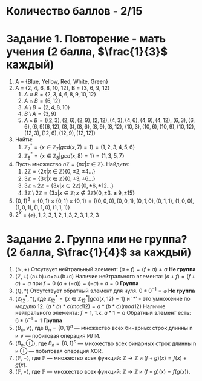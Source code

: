 # Количество баллов - 2/15
# Задание 1. Повторение - мать учения (2 балла, $\frac{1}{3}$ каждый)
1. A = {Blue, Yellow, Red, White, Green}
2. A = {2, 4, 6, 8, 10, 12}, B = {3, 6, 9, 12}
	1. $A \cup B = \{2,3,4,6,8,9,10,12\}$ 
	2. $A \cap B = \{6,12\}$ 
	3. $A \setminus B = \{2,4,8,10\}$
	4. $B \setminus A = \{3,9\}$
	5. $A \times B = \{(2,3), (2,6), (2,9), (2,12), (4,3), (4,6), (4,9), (4,12),$
	   $(6,3), (6,6), (6,9) (6,12),(8,3), (8,6), (8,9), (8,12),$ 
	   $(10,3), (10,6), (10,9), (10,12), (12,3), (12,6), (12,9), (12,12)\}$
3. Найти:
	1. $\mathbb{Z}^{*}_7 = \{x\in \mathbb{Z}_7|gcd(x,7)=1\} = \{1,2,3,4,5,6\}$
	2. $\mathbb{Z}^{*}_8 = \{x\in \mathbb{Z}_8|gcd(x,8)=1\}=\{1, 3, 5, 7\}$
4.  Пусть множество $n\mathbb{Z} = \{nx | x \in \mathbb{Z}\}$. Найдите:
	1. $2\mathbb{Z} = \{2x | x \in \mathbb{Z}\} \{0, \pm 2, \pm 4 ...\}$ 
	2. $3\mathbb{Z} = \{3x | x \in \mathbb{Z}\} \{0, \pm 3, \pm 6 ...\}$
	3. $3\mathbb{Z}\cap 2\mathbb{Z} = \{3x | x \in 2\mathbb{Z}\} \{0, \pm 6, \pm 12 ...\}$
	4. $3\mathbb{Z}\setminus 2\mathbb{Z} = \{3x|x \in \mathbb{Z}; x \notin 2\mathbb{Z}\}\{0, \pm 3. \pm 9, \pm 15\}$
5. $\{0,1\}^{3} = \{0,1\}\times\{0,1\}\times\{0,1\} = \{(0,0,0),(0,0,1),(0,1,0),(0,1,1),$
   $(1,0,0),(1,0,1),(1,1,0),(1,1,1)\}$
6. $2^{X}$ = $\{\varnothing\}, {1},{2},{3},{1,2},{1,3},{2,3},{1,2,3}$

# Задание 2. Группа или не группа? (2 балла, $\frac{1}{4}$ за каждый)
1. $\langle \mathbb{N}, + \rangle$ 
   Отсутвует нейтральный элемент: $(a+f)=(f+a)\ne a$
   **Не группа**
2. $\langle \mathbb{Z}, + \rangle$ 
   (a+b)+c=a+(b+c) 
   Наличие нейтрального элемента: $(a+f)=(f+a)=a$ при $f=0$ 
   $(a+(-a)) = (-a)+a = 0$
   **Группа**
3. $\langle \mathbb{Q}, * \rangle$ 
   Отсутствует обратный элемент для нуля. $0*0^{-1}=\varnothing$
   **Не группа**
4. $\langle \mathbb{Z}^{*}_{12}, * \rangle$, где  $\mathbb{Z}^{*}_{12} = \{x \in \mathbb{Z}^{*}_{12} | gcd(x,12) = 1\}$ и '\*' - это умножение по модулю 12. 
   $(a*b)*c (mod 12) = a*(b*c) (mod 12)$
   Наличие нейтрального элемента: $f=1$, т.к. $a*1=a$ 
   Обратный элемент есть: $6*6^{-1}=1$ 
   **Группа**
5. $\langle B_n, \lor \rangle$, где  $B_n = \{0,1\}^{n}$ — множество всех бинарных строк длинны n и $\lor$ — побитовая операция ИЛИ.
6. $\langle B_n , \oplus \rangle$, где $B_n = \{0,1\}^{n}$ — множество всех бинарных строк длинны n и $\oplus$ — побитовая операция XOR.
5. $\langle \mathbb{F}, + \rangle$, где $\mathbb{F}$ — множество всех функций: $\mathbb{Z} → \mathbb{Z}$ и $(f +g)(x) = f (x) + g(x)$.
6. $\langle \mathbb{F}, \circ \rangle$, где $\mathbb{F}$ — множество всех функций: $\mathbb{Z} → \mathbb{Z}$ и $(f \circ g)(x) = f(g(x))$.